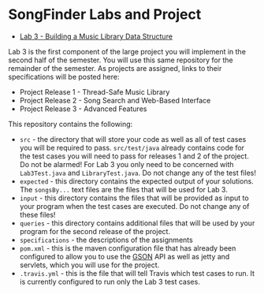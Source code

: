 SongFinder Labs and Project
===========================


- [Lab 3 - Building a Music Library Data Structure](specifications/lab3.md)

Lab 3 is the first component of the large project you will implement in the second half of the semester. You will use this same repository for the remainder of the semester. As projects are assigned, links to their specifications will be posted here:

- Project Release 1 - Thread-Safe Music Library
- Project Release 2 - Song Search and Web-Based Interface
- Project Release 3 - Advanced Features

This repository contains the following:

- `src` - the directory that will store your code as well as all of test cases you will be required to pass. `src/test/java` already contains code for the test cases you will need to pass for releases 1 and 2 of the project. Do not be alarmed! For Lab 3 you only need to be concerned with `Lab3Test.java` and `LibraryTest.java`. Do not change any of the test files!
- `expected` - this directory contains the expected output of your solutions. The `songsBy...` text files are the files that will be used for Lab 3.
- `input` - this directory contains the files that will be provided as input to your program when the test cases are executed. Do not change any of these files!
- `queries` - this directory contains additional files that will be used by your program for the second release of the project.
- `specifications` - the descriptions of the assignments
- `pom.xml` - this is the maven configuration file that has already been configured to allow you to use the [GSON](https://www.javadoc.io/doc/com.google.code.gson/gson/2.8.1) API as well as jetty and servlets, which you will use for the project.
- `.travis.yml` - this is the file that will tell Travis which test cases to run. It is currently configured to run only the Lab 3 test cases. 

